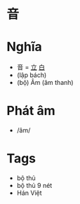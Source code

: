 # 音

# Nghĩa
* 音 = [立](立.md) [白](白.md)
* (lập bách)
* (bộ) Âm (âm thanh)

# Phát âm
* /âm/

# Tags
* bộ thủ
*  bộ thủ 9 nét
*  Hán Việt

<script>window.HANZI_FIELD='音';</script>
